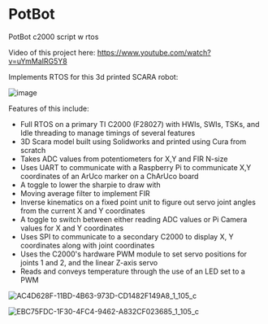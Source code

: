 # PotBot
PotBot c2000 script w rtos

Video of this project here: https://www.youtube.com/watch?v=uYmMaIRG5Y8

Implements RTOS for this 3d printed SCARA robot:

![image](https://user-images.githubusercontent.com/70033294/209588567-66c6836c-4b16-437a-b930-1a8813799362.png)

Features of this include:
- Full RTOS on a primary TI C2000 (F28027) with HWIs, SWIs, TSKs, and Idle threading to manage timings of several features
- 3D Scara model built using Solidworks and printed using Cura from scratch
- Takes ADC values from potentiometers for X,Y and FIR N-size
- Uses UART to communicate with a Raspberry Pi to communicate X,Y coordinates of an ArUco marker on a ChArUco board
- A toggle to lower the sharpie to draw with
- Moving average filter to implement FIR
- Inverse kinematics on a fixed point unit to figure out servo joint angles from the current X and Y coordinates
- A toggle to switch between either reading ADC values or Pi Camera values for X and Y coordinates
- Uses SPI to communicate to a secondary C2000 to display X, Y coordinates along with joint coordinates
- Uses the C2000's hardware PWM module to set servo positions for joints 1 and 2, and the linear Z-axis servo
- Reads and conveys temperature through the use of an LED set to a PWM


![AC4D628F-11BD-4B63-973D-CD1482F149A8_1_105_c](https://user-images.githubusercontent.com/77029857/234097288-209ea066-2b54-4569-b06e-d177fc192821.jpeg)

![EBC75FDC-1F30-4FC4-9462-A832CF023685_1_105_c](https://user-images.githubusercontent.com/77029857/234097341-69911f4d-1e60-4580-9798-98b7f88e9054.jpeg)

